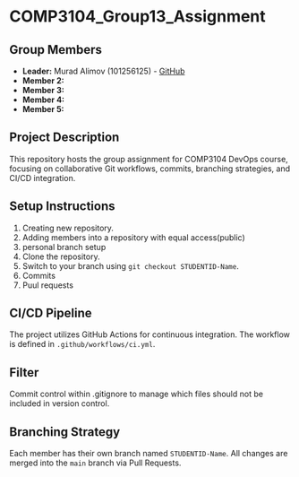 # COMP3104_Group13_Assignment

## Group Members

- **Leader:** Murad Alimov (101256125) - [GitHub](https://github.com/alimmurad)
- **Member 2:**
- **Member 3:**
- **Member 4:**
- **Member 5:**

## Project Description

This repository hosts the group assignment for COMP3104 DevOps course, focusing on collaborative Git workflows, commits, branching strategies, and CI/CD integration.

## Setup Instructions

1. Creating new repository.
2. Adding members into a repository with equal access(public)
3. personal branch setup
4. Clone the repository.
5. Switch to your branch using `git checkout STUDENTID-Name`.
6. Commits
7. Puul requests

## CI/CD Pipeline

The project utilizes GitHub Actions for continuous integration. The workflow is defined in `.github/workflows/ci.yml`.

## Filter

Commit control within .gitignore to manage which files should not be included in version control.

## Branching Strategy

Each member has their own branch named `STUDENTID-Name`. All changes are merged into the `main` branch via Pull Requests.
